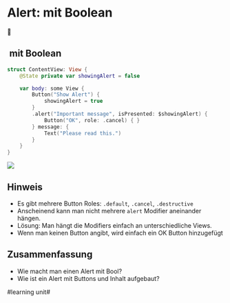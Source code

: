 # Alert: mit Boolean
🧩

##  mit Boolean

```swift
struct ContentView: View {
    @State private var showingAlert = false

    var body: some View {
		Button("Show Alert") {
		    showingAlert = true
		}
		.alert("Important message", isPresented: $showingAlert) {
		    Button("OK", role: .cancel) { }
		} message: {
		    Text("Please read this.")
		}
    }
}
```

![][image-1]

## Hinweis

- Es gibt mehrere Button Roles: `.default`, `.cancel`, `.destructive`
- Anscheinend kann man nicht mehrere `alert` Modifier aneinander hängen.
- Lösung: Man hängt die Modifiers einfach an unterschiedliche Views.
- Wenn man keinen Button angibt, wird einfach ein OK Button hinzugefügt

## Zusammenfassung
- Wie macht man einen Alert mit Bool?
- Wie ist ein Alert mit Buttons und Inhalt aufgebaut?

[image-1]:	assets/Bildschirmfoto%202023-08-09%20um%2008.08.57.png

#learning unit#